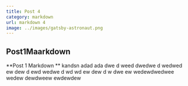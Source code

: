 ```yaml
--- 
title: Post 4
category: markdown
url: markdown 4
image: ../images/gatsby-astronaut.png
---
```

## Post1Maarkdown 

**Post 1 Markdown ** kandsn adad ada dwe d weed dwedwe d wedwed ew dew d ewd wedwe d wd wd ew dew d w dwe  ew wedewdwedwee wedew dewdweew ewdewdew